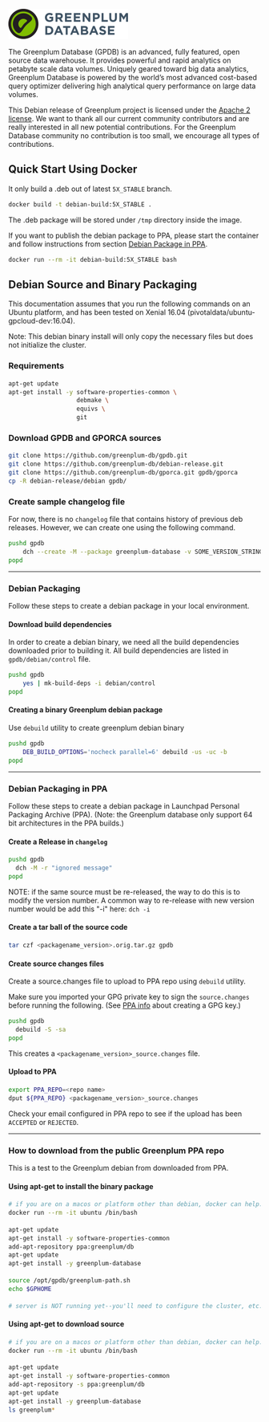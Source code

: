 ![Greenplum](/logo/logo-greenplum.png)

The Greenplum Database (GPDB) is an advanced, fully featured, open
source data warehouse. It provides powerful and rapid analytics on
petabyte scale data volumes. Uniquely geared toward big data
analytics, Greenplum Database is powered by the world’s most advanced
cost-based query optimizer delivering high analytical query
performance on large data volumes.

This Debian release of Greenplum project is licensed under the [Apache 2
license](http://www.apache.org/licenses/LICENSE-2.0). We want to thank
all our current community contributors and are really interested in
all new potential contributions. For the Greenplum Database community
no contribution is too small, we encourage all types of contributions.

## Quick Start Using Docker

It only build a .deb out of latest `5X_STABLE` branch.

```bash
docker build -t debian-build:5X_STABLE .
```

The .deb package will be stored under `/tmp` directory inside the image.

If you want to publish the debian package to PPA, please start the container and follow instructions from section [Debian Package in PPA](#debian-packaging-in-ppa).

```bash
docker run --rm -it debian-build:5X_STABLE bash
```

## Debian Source and Binary Packaging

This documentation assumes that you run the following commands on an Ubuntu platform, and has been tested on Xenial 16.04 (pivotaldata/ubuntu-gpcloud-dev:16.04).

Note: This debian binary install will only copy the necessary files but does not initialize the cluster.

### Requirements

```bash
apt-get update
apt-get install -y software-properties-common \
                   debmake \
                   equivs \
                   git
```

### Download GPDB and GPORCA sources

```bash
git clone https://github.com/greenplum-db/gpdb.git
git clone https://github.com/greenplum-db/debian-release.git
git clone https://github.com/greenplum-db/gporca.git gpdb/gporca
cp -R debian-release/debian gpdb/
```

### Create sample changelog file

For now, there is no `changelog` file that contains history of previous deb releases.
However, we can create one using the following command.

```bash
pushd gpdb
    dch --create -M --package greenplum-database -v SOME_VERSION_STRING  "Some Release Message"
popd
```

--------------------------------------------------------------------------------
### Debian Packaging
Follow these steps to create a debian package in your local environment.

#### Download build dependencies

In order to create a debian binary, we need all the build dependencies downloaded prior to building it.
All build dependencies are listed in `gpdb/debian/control` file.

```bash
pushd gpdb
    yes | mk-build-deps -i debian/control
popd
```

#### Creating a binary Greenplum debian package

Use `debuild` utility to create greenplum debian binary

```bash
pushd gpdb
    DEB_BUILD_OPTIONS='nocheck parallel=6' debuild -us -uc -b
popd
```
--------------------------------------------------------------------------------
### Debian Packaging in PPA

Follow these steps to create a debian package in Launchpad Personal Packaging Archive (PPA).
(Note: the Greenplum database only support 64 bit architectures in the PPA builds.)

#### Create a Release in `changelog`

```bash
pushd gpdb
  dch -M -r "ignored message"
popd
```

NOTE: if the same source must be re-released, the way to do this is to modify the version number. A common way to re-release with new version number would be add this "-i" here: `dch -i`

#### Create a tar ball of the source code
```bash
tar czf <packagename_version>.orig.tar.gz gpdb
```

#### Create source changes files

Create a source.changes file to upload to PPA repo using `debuild` utility.

Make sure you imported your GPG private key to sign the `source.changes` before
running the following. (See [PPA info](https://help.launchpad.net/YourAccount/ImportingYourPGPKey) about creating a GPG key.)

```bash
pushd gpdb
  debuild -S -sa
popd
```
This creates a `<packagename_version>_source.changes` file.

#### Upload to PPA

```bash
export PPA_REPO=<repo name>
dput ${PPA_REPO} <packagename_version>_source.changes
```
Check your email configured in PPA repo to see if the upload has been `ACCEPTED` or `REJECTED`.

-------------------------------------------------------------------------------
### How to download from the public Greenplum PPA repo

This is a test to the Greenplum debian from downloaded from PPA.

#### Using apt-get to install the binary package

```bash
# if you are on a macos or platform other than debian, docker can help:
docker run --rm -it ubuntu /bin/bash

apt-get update
apt-get install -y software-properties-common
add-apt-repository ppa:greenplum/db
apt-get update
apt-get install -y greenplum-database

source /opt/gpdb/greenplum-path.sh
echo $GPHOME

# server is NOT running yet--you'll need to configure the cluster, etc.
```

#### Using apt-get to download source

```bash
# if you are on a macos or platform other than debian, docker can help:
docker run --rm -it ubuntu /bin/bash

apt-get update
apt-get install -y software-properties-common
add-apt-repository -s ppa:greenplum/db
apt-get update
apt-get install -y greenplum-database
ls greenplum*
```
